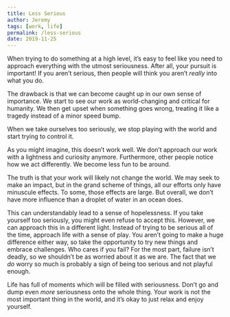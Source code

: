 ```yaml
---
title: Less Serious
author: Jeremy
tags: [work, life]
permalink: /less-serious
date: 2019-11-25
---
```


When trying to do something at a high level, it’s easy to feel like you need to approach everything with the utmost seriousness. After all, your pursuit is important! If you aren’t serious, then people will think you aren’t *really* into what you do.

The drawback is that we can become caught up in our own sense of importance. We start to see our work as world-changing and critical for humanity. We then get upset when something goes wrong, treating it like a tragedy instead of a minor speed bump.

When we take ourselves too seriously, we stop playing with the world and start trying to control it.

As you might imagine, this doesn’t work well. We don’t approach our work with a lightness and curiosity anymore. Furthermore, other people notice how we act differently. We become less fun to be around.

The truth is that your work will likely not change the world. We may seek to make an impact, but in the grand scheme of things, all our efforts only have minuscule effects. To some, those effects are large. But overall, we don’t have more influence than a droplet of water in an ocean does.

This can understandably lead to a sense of hopelessness. If you take yourself too seriously, you might even refuse to accept this. However, we can approach this in a different light. Instead of trying to be serious all of the time, approach life with a sense of play. You aren’t going to make a huge difference either way, so take the opportunity to try new things and embrace challenges. Who cares if you fail? For the most part, failure isn’t deadly, so we shouldn’t be as worried about it as we are. The fact that we *do* worry so much is probably a sign of being too serious and not playful enough.

Life has full of moments which will be filled with seriousness. Don’t go and dump even *more* seriousness onto the whole thing. Your work is not the most important thing in the world, and it’s okay to just relax and enjoy yourself.
